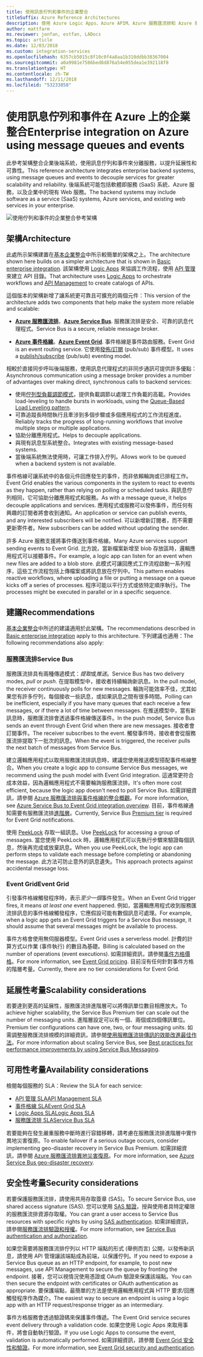 ```yaml
---
title: 使用訊息佇列和事件的企業整合
titleSuffix: Azure Reference Architectures
description: 使用 Azure Logic Apps、Azure APIM、Azure 服務匯流排和 Azure 事件方格來實作企業整合模式的建議架構。
author: mattfarm
ms.reviewer: jonfan, estfan, LADocs
ms.topic: article
ms.date: 12/03/2018
ms.custom: integration-services
ms.openlocfilehash: 6357cb5015c8f10c0f4a8aa1b310ddbb38367004
ms.sourcegitcommit: a0a9981e7586bed8d876a54e055dea1e392118f8
ms.translationtype: HT
ms.contentlocale: zh-TW
ms.lasthandoff: 12/11/2018
ms.locfileid: "53233858"
---
```

# <a name="enterprise-integration-on-azure-using-message-queues-and-events"></a><span data-ttu-id="56065-103">使用訊息佇列和事件在 Azure 上的企業整合</span><span class="sxs-lookup"><span data-stu-id="56065-103">Enterprise integration on Azure using message queues and events</span></span>

<span data-ttu-id="56065-104">此參考架構整合企業後端系統，使用訊息佇列和事件來分離服務，以提升延展性和可靠性。</span><span class="sxs-lookup"><span data-stu-id="56065-104">This reference architecture integrates enterprise backend systems, using message queues and events to decouple services for greater scalability and reliability.</span></span> <span data-ttu-id="56065-105">後端系統可能包括軟體即服務 (SaaS) 系統、Azure 服務，以及企業中的現有 Web 服務。</span><span class="sxs-lookup"><span data-stu-id="56065-105">The backend systems may include software as a service (SaaS) systems, Azure services, and existing web services in your enterprise.</span></span>

![使用佇列和事件的企業整合參考架構](./_images/enterprise-integration-queues-events.png)

## <a name="architecture"></a><span data-ttu-id="56065-107">架構</span><span class="sxs-lookup"><span data-stu-id="56065-107">Architecture</span></span>

<span data-ttu-id="56065-108">此處所示架構建置在[基本企業整合][basic-enterprise-integration]中所示較簡單的架構之上。</span><span class="sxs-lookup"><span data-stu-id="56065-108">The architecture shown here builds on a simpler architecture that is shown in [Basic enterprise integration][basic-enterprise-integration].</span></span> <span data-ttu-id="56065-109">該架構使用 [Logic Apps][logic-apps] 來協調工作流程，使用 [API 管理][apim]來建立 API 目錄。</span><span class="sxs-lookup"><span data-stu-id="56065-109">That architecture uses [Logic Apps][logic-apps] to orchestrate workflows and [API Management][apim] to create catalogs of APIs.</span></span>

<span data-ttu-id="56065-110">這個版本的架構新增了讓系統更可靠且可擴充的兩個元件：</span><span class="sxs-lookup"><span data-stu-id="56065-110">This version of the architecture adds two components that help make the system more reliable and scalable:</span></span>

- <span data-ttu-id="56065-111">**[Azure 服務匯流排][service-bus]**。</span><span class="sxs-lookup"><span data-stu-id="56065-111">**[Azure Service Bus][service-bus]**.</span></span> <span data-ttu-id="56065-112">服務匯流排是安全、可靠的訊息代理程式。</span><span class="sxs-lookup"><span data-stu-id="56065-112">Service Bus is a secure, reliable message broker.</span></span>

- <span data-ttu-id="56065-113">**[Azure 事件格線][event-grid]**。</span><span class="sxs-lookup"><span data-stu-id="56065-113">**[Azure Event Grid][event-grid]**.</span></span> <span data-ttu-id="56065-114">事件格線是事件路由服務。</span><span class="sxs-lookup"><span data-stu-id="56065-114">Event Grid is an event routing service.</span></span> <span data-ttu-id="56065-115">它使用[發佈/訂閱](../../patterns/publisher-subscriber.md) (pub/sub) 事件模型。</span><span class="sxs-lookup"><span data-stu-id="56065-115">It uses a [publish/subscribe](../../patterns/publisher-subscriber.md) (pub/sub) eventing model.</span></span>

<span data-ttu-id="56065-116">相較於直接同步呼叫後端服務，使用訊息代理程式的非同步通訊可提供許多優點：</span><span class="sxs-lookup"><span data-stu-id="56065-116">Asynchronous communication using a message broker provides a number of advantages over making direct, synchronous calls to backend services:</span></span>

- <span data-ttu-id="56065-117">使用[佇列型負載調節模式](../../patterns/queue-based-load-leveling.md)，提供負載調節以處理工作負載的高載。</span><span class="sxs-lookup"><span data-stu-id="56065-117">Provides load-leveling to handle bursts in workloads, using the [Queue-Based Load Leveling pattern](../../patterns/queue-based-load-leveling.md).</span></span>
- <span data-ttu-id="56065-118">可靠追蹤長時間執行且牽涉到多個步驟或多個應用程式的工作流程進度。</span><span class="sxs-lookup"><span data-stu-id="56065-118">Reliably tracks the progress of long-running workflows that involve multiple steps or multiple applications.</span></span>
- <span data-ttu-id="56065-119">協助分離應用程式。</span><span class="sxs-lookup"><span data-stu-id="56065-119">Helps to decouple applications.</span></span>
- <span data-ttu-id="56065-120">與現有訊息型系統整合。</span><span class="sxs-lookup"><span data-stu-id="56065-120">Integrates with existing message-based systems.</span></span>
- <span data-ttu-id="56065-121">當後端系統無法使用時，可讓工作排入佇列。</span><span class="sxs-lookup"><span data-stu-id="56065-121">Allows work to be queued when a backend system is not available.</span></span>

<span data-ttu-id="56065-122">事件格線可讓系統中的各個元件回應發生的事件，而非依賴輪詢或已排程工作。</span><span class="sxs-lookup"><span data-stu-id="56065-122">Event Grid enables the various components in the system to react to events as they happen, rather than relying on polling or scheduled tasks.</span></span> <span data-ttu-id="56065-123">與訊息佇列相同，它可協助分離應用程式和服務。</span><span class="sxs-lookup"><span data-stu-id="56065-123">As with a message queue, it helps decouple applications and services.</span></span> <span data-ttu-id="56065-124">應用程式或服務可以發佈事件，而任何有興趣的訂閱者將會收到通知。</span><span class="sxs-lookup"><span data-stu-id="56065-124">An application or service can publish events, and any interested subscribers will be notified.</span></span> <span data-ttu-id="56065-125">可以新增新訂閱者，而不需要更新寄件者。</span><span class="sxs-lookup"><span data-stu-id="56065-125">New subscribers can be added without updating the sender.</span></span>

<span data-ttu-id="56065-126">許多 Azure 服務支援將事件傳送到事件格線。</span><span class="sxs-lookup"><span data-stu-id="56065-126">Many Azure services support sending events to Event Grid.</span></span> <span data-ttu-id="56065-127">比方說，當新檔案新增至 blob 存放區時，邏輯應用程式可以接聽事件。</span><span class="sxs-lookup"><span data-stu-id="56065-127">For example, a logic app can listen for an event when new files are added to a blob store.</span></span> <span data-ttu-id="56065-128">此模式可讓回應式工作流程啟動一系列程序，這些工作流程包括上傳檔案或將訊息放在佇列中。</span><span class="sxs-lookup"><span data-stu-id="56065-128">This pattern enables reactive workflows, where uploading a file or putting a message on a queue kicks off a series of processes.</span></span> <span data-ttu-id="56065-129">程序可能以平行方式或依特定順序執行。</span><span class="sxs-lookup"><span data-stu-id="56065-129">The processes might be executed in parallel or in a specific sequence.</span></span>

## <a name="recommendations"></a><span data-ttu-id="56065-130">建議</span><span class="sxs-lookup"><span data-stu-id="56065-130">Recommendations</span></span>

<span data-ttu-id="56065-131">[基本企業整合][basic-enterprise-integration]中所述的建議適用於此架構。</span><span class="sxs-lookup"><span data-stu-id="56065-131">The recommendations described in [Basic enterprise integration][basic-enterprise-integration] apply to this architecture.</span></span> <span data-ttu-id="56065-132">下列建議也適用：</span><span class="sxs-lookup"><span data-stu-id="56065-132">The following recommendations also apply:</span></span>

### <a name="service-bus"></a><span data-ttu-id="56065-133">服務匯流排</span><span class="sxs-lookup"><span data-stu-id="56065-133">Service Bus</span></span>

<span data-ttu-id="56065-134">服務匯流排具有兩種傳遞模式：*提取*或*推送*。</span><span class="sxs-lookup"><span data-stu-id="56065-134">Service Bus has two delivery modes, *pull* or *push*.</span></span> <span data-ttu-id="56065-135">在提取模型中，接收者持續輪詢新訊息。</span><span class="sxs-lookup"><span data-stu-id="56065-135">In the pull model, the receiver continuously polls for new messages.</span></span> <span data-ttu-id="56065-136">輪詢可能效率不佳，尤其如果您有許多佇列，每個接收一些訊息，或如果訊息之間有很多時間。</span><span class="sxs-lookup"><span data-stu-id="56065-136">Polling can be inefficient, especially if you have many queues that each receive a few messages, or if there a lot of time between messages.</span></span> <span data-ttu-id="56065-137">在推送模型中，當有新訊息時，服務匯流排會透過事件格線傳送事件。</span><span class="sxs-lookup"><span data-stu-id="56065-137">In the push model, Service Bus sends an event through Event Grid when there are new messages.</span></span> <span data-ttu-id="56065-138">接收者會訂閱事件。</span><span class="sxs-lookup"><span data-stu-id="56065-138">The receiver subscribes to the event.</span></span> <span data-ttu-id="56065-139">觸發事件時，接收者會從服務匯流排提取下一批次的訊息。</span><span class="sxs-lookup"><span data-stu-id="56065-139">When the event is triggered, the receiver pulls the next batch of messages from Service Bus.</span></span>

<span data-ttu-id="56065-140">建立邏輯應用程式以取用服務匯流排訊息時，建議您使用推送模型搭配事件格線整合。</span><span class="sxs-lookup"><span data-stu-id="56065-140">When you create a logic app to consume Service Bus messages, we recommend using the push model with Event Grid integration.</span></span> <span data-ttu-id="56065-141">這通常更符合成本效益，因為邏輯應用程式不需要輪詢服務匯流排。</span><span class="sxs-lookup"><span data-stu-id="56065-141">It's often more cost efficient, because the logic app doesn't need to poll Service Bus.</span></span> <span data-ttu-id="56065-142">如需詳細資訊，請參閱 [Azure 服務匯流排與事件格線的整合概觀](/azure/service-bus-messaging/service-bus-to-event-grid-integration-concept)。</span><span class="sxs-lookup"><span data-stu-id="56065-142">For more information, see [Azure Service Bus to Event Grid integration overview](/azure/service-bus-messaging/service-bus-to-event-grid-integration-concept).</span></span> <span data-ttu-id="56065-143">目前，事件格線通知需要有服務匯流排[進階層](https://azure.microsoft.com/pricing/details/service-bus/)。</span><span class="sxs-lookup"><span data-stu-id="56065-143">Currently, Service Bus [Premium tier](https://azure.microsoft.com/pricing/details/service-bus/) is required for Event Grid notifications.</span></span>

<span data-ttu-id="56065-144">使用 [PeekLock](/azure/service-bus-messaging/service-bus-messaging-overview#queues) 存取一組訊息。</span><span class="sxs-lookup"><span data-stu-id="56065-144">Use [PeekLock](/azure/service-bus-messaging/service-bus-messaging-overview#queues) for accessing a group of messages.</span></span> <span data-ttu-id="56065-145">當您使用 PeekLock 時，邏輯應用程式可以先執行步驟來驗證每個訊息，然後再完成或放棄訊息。</span><span class="sxs-lookup"><span data-stu-id="56065-145">When you use PeekLock, the logic app can perform steps to validate each message before completing or abandoning the message.</span></span> <span data-ttu-id="56065-146">此方法可防止意外的訊息遺失。</span><span class="sxs-lookup"><span data-stu-id="56065-146">This approach protects against accidental message loss.</span></span>

### <a name="event-grid"></a><span data-ttu-id="56065-147">Event Grid</span><span class="sxs-lookup"><span data-stu-id="56065-147">Event Grid</span></span>

<span data-ttu-id="56065-148">引發事件格線觸發程序時，表示*至少一個*事件發生。</span><span class="sxs-lookup"><span data-stu-id="56065-148">When an Event Grid trigger fires, it means *at least one* event happened.</span></span> <span data-ttu-id="56065-149">例如，當邏輯應用程式收到服務匯流排訊息的事件格線觸發程序，它應假設可能有數個訊息可處理。</span><span class="sxs-lookup"><span data-stu-id="56065-149">For example, when a logic app gets an Event Grid triggers for a Service Bus message, it should assume that several messages might be available to process.</span></span>

<span data-ttu-id="56065-150">事件方格會使用無伺服器模型。</span><span class="sxs-lookup"><span data-stu-id="56065-150">Event Grid uses a serverless model.</span></span> <span data-ttu-id="56065-151">計費的計算方式以作業 (事件執行) 的數目為基礎。</span><span class="sxs-lookup"><span data-stu-id="56065-151">Billing is calculated based on the number of operations (event executions).</span></span> <span data-ttu-id="56065-152">如需詳細資訊，請參閱[事件方格價格](https://azure.microsoft.com/pricing/details/event-grid/)。</span><span class="sxs-lookup"><span data-stu-id="56065-152">For more information, see [Event Grid pricing](https://azure.microsoft.com/pricing/details/event-grid/).</span></span> <span data-ttu-id="56065-153">目前沒有任何針對事件方格的階層考量。</span><span class="sxs-lookup"><span data-stu-id="56065-153">Currently, there are no tier considerations for Event Grid.</span></span>

## <a name="scalability-considerations"></a><span data-ttu-id="56065-154">延展性考量</span><span class="sxs-lookup"><span data-stu-id="56065-154">Scalability considerations</span></span>

<span data-ttu-id="56065-155">若要達到更高的延展性，服務匯流排進階層可以將傳訊單位數目相應放大。</span><span class="sxs-lookup"><span data-stu-id="56065-155">To achieve higher scalability, the Service Bus Premium tier can scale out the number of messaging units.</span></span> <span data-ttu-id="56065-156">進階層設定可以有一個、兩個或四個傳訊單位。</span><span class="sxs-lookup"><span data-stu-id="56065-156">Premium tier configurations can have one, two, or four messaging units.</span></span> <span data-ttu-id="56065-157">如需調整服務匯流排規模的詳細資訊，請參閱[使用服務匯流排傳訊的效能改進最佳作法](/azure/service-bus-messaging/service-bus-performance-improvements)。</span><span class="sxs-lookup"><span data-stu-id="56065-157">For more information about scaling Service Bus, see [Best practices for performance improvements by using Service Bus Messaging](/azure/service-bus-messaging/service-bus-performance-improvements).</span></span>

## <a name="availability-considerations"></a><span data-ttu-id="56065-158">可用性考量</span><span class="sxs-lookup"><span data-stu-id="56065-158">Availability considerations</span></span>

<span data-ttu-id="56065-159">檢閱每個服務的 SLA：</span><span class="sxs-lookup"><span data-stu-id="56065-159">Review the SLA for each service:</span></span>

- <span data-ttu-id="56065-160">[API 管理 SLA][apim-sla]</span><span class="sxs-lookup"><span data-stu-id="56065-160">[API Management SLA][apim-sla]</span></span>
- <span data-ttu-id="56065-161">[事件格線 SLA][event-grid-sla]</span><span class="sxs-lookup"><span data-stu-id="56065-161">[Event Grid SLA][event-grid-sla]</span></span>
- <span data-ttu-id="56065-162">[Logic Apps SLA][logic-apps-sla]</span><span class="sxs-lookup"><span data-stu-id="56065-162">[Logic Apps SLA][logic-apps-sla]</span></span>
- <span data-ttu-id="56065-163">[服務匯流排 SLA][sb-sla]</span><span class="sxs-lookup"><span data-stu-id="56065-163">[Service Bus SLA][sb-sla]</span></span>

<span data-ttu-id="56065-164">若要能夠在發生嚴重服務中斷時進行容錯移轉，請考慮在服務匯流排進階層中實作異地災害復原。</span><span class="sxs-lookup"><span data-stu-id="56065-164">To enable failover if a serious outage occurs, consider implementing geo-disaster recovery in Service Bus Premium.</span></span> <span data-ttu-id="56065-165">如需詳細資訊，請參閱 [Azure 服務匯流排異地災害復原](/azure/service-bus-messaging/service-bus-geo-dr)。</span><span class="sxs-lookup"><span data-stu-id="56065-165">For more information, see [Azure Service Bus geo-disaster recovery](/azure/service-bus-messaging/service-bus-geo-dr).</span></span>

## <a name="security-considerations"></a><span data-ttu-id="56065-166">安全性考量</span><span class="sxs-lookup"><span data-stu-id="56065-166">Security considerations</span></span>

<span data-ttu-id="56065-167">若要保護服務匯流排，請使用共用存取簽章 (SAS)。</span><span class="sxs-lookup"><span data-stu-id="56065-167">To secure Service Bus, use shared access signature (SAS).</span></span> <span data-ttu-id="56065-168">您可以使用 [SAS 驗證](/azure/service-bus-messaging/service-bus-sas)，授與使用者具特定權限的服務匯流排資源存取權。</span><span class="sxs-lookup"><span data-stu-id="56065-168">You can grant a user access to Service Bus resources with specific rights by using [SAS authentication](/azure/service-bus-messaging/service-bus-sas).</span></span> <span data-ttu-id="56065-169">如需詳細資訊，請參閱[服務匯流排驗證和授權](/azure/service-bus-messaging/service-bus-authentication-and-authorization)。</span><span class="sxs-lookup"><span data-stu-id="56065-169">For more information, see [Service Bus authentication and authorization](/azure/service-bus-messaging/service-bus-authentication-and-authorization).</span></span>

<span data-ttu-id="56065-170">如果您需要將服務匯流排佇列以 HTTP 端點的形式 (舉例而言) 公開，以發佈新訊息，請使用 API 管理讓該端點成為前端，以保護佇列。</span><span class="sxs-lookup"><span data-stu-id="56065-170">If you need to expose a Service Bus queue as an HTTP endpoint, for example, to post new messages, use API Management to secure the queue by fronting the endpoint.</span></span> <span data-ttu-id="56065-171">接著，您可以視情況使用憑證或 OAuth 驗證來保護該端點。</span><span class="sxs-lookup"><span data-stu-id="56065-171">You can then secure the endpoint with certificates or OAuth authentication as appropriate.</span></span> <span data-ttu-id="56065-172">要保護端點，最簡單的方法是使用邏輯應用程式與 HTTP 要求/回應觸發程序作為媒介。</span><span class="sxs-lookup"><span data-stu-id="56065-172">The easiest way to secure an endpoint is using a logic app with an HTTP request/response trigger as an intermediary.</span></span>

<span data-ttu-id="56065-173">事件方格服務會透過驗證碼來保護事件傳遞。</span><span class="sxs-lookup"><span data-stu-id="56065-173">The Event Grid service secures event delivery through a validation code.</span></span> <span data-ttu-id="56065-174">如果您使用 Logic Apps 來取用事件，將會自動執行驗證。</span><span class="sxs-lookup"><span data-stu-id="56065-174">If you use Logic Apps to consume the event, validation is automatically performed.</span></span> <span data-ttu-id="56065-175">如需詳細資訊，請參閱 [Event Grid 安全性和驗證](/azure/event-grid/security-authentication)。</span><span class="sxs-lookup"><span data-stu-id="56065-175">For more information, see [Event Grid security and authentication](/azure/event-grid/security-authentication).</span></span>

[apim]: /azure/api-management
[apim-sla]: https://azure.microsoft.com/support/legal/sla/api-management/
[event-grid]: /azure/event-grid/
[event-grid-sla]: https://azure.microsoft.com/support/legal/sla/event-grid
[logic-apps]: /azure/logic-apps/logic-apps-overview
[logic-apps-sla]: https://azure.microsoft.com/support/legal/sla/logic-apps
[sb-sla]: https://azure.microsoft.com/support/legal/sla/service-bus/
[service-bus]: /azure/service-bus-messaging/
[basic-enterprise-integration]: ./basic-enterprise-integration.md
